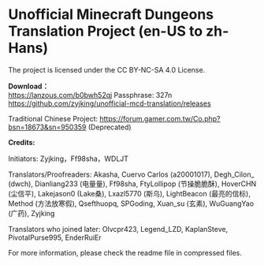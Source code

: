 # Unofficial Minecraft Dungeons Translation Project (en-US to zh-Hans)

The project is licensed under the CC BY-NC-SA 4.0 License.  


**Download：**  
https://lanzous.com/b0bwh52qj  Passphrase: 327n  
https://github.com/zyjking/unofficial-mcd-translation/releases  

Traditional Chinese Project: https://forum.gamer.com.tw/Co.php?bsn=18673&sn=950359 (Deprecated)  


**Credits:**  

Initiators: Zyjking，Ff98sha，WDLJT  

Translators/Proofreaders: Akasha, Cuervo Carlos (a20001017), Degh_Cilon_ (dwch), Dianliang233 (电量量), Ff98sha, FtyLollipop (节操脆脆酥), HoverCHN (尘信平), Lakejason0 (Lake桑), Lxazl5770 (斯乌), LightBeacon (最亮的信标), Method (方法放寒假), Qsefthuopq, SPGoding, Xuan_su (玄素), WuGuangYao (广药), Zyjking  

Translators who joined later: Olvcpr423, Legend_LZD, KaplanSteve, PivotalPurse995, EnderRuiEr  

For more information, please check the readme file in compressed files.  

